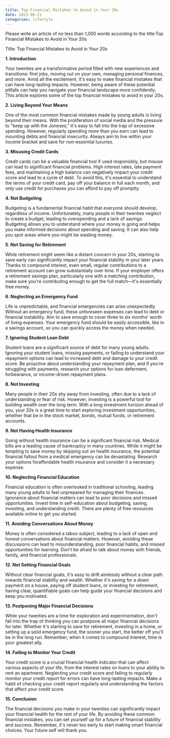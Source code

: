 ```yaml
---
title: Top Financial Mistakes to Avoid in Your 20s
date: 2023-06-21
categories: lifestyle
---
```


Please write an article of no less than 1,000 words according to the title:Top Financial Mistakes to Avoid in Your 20s

Title: Top Financial Mistakes to Avoid in Your 20s

**1. Introduction**

Your twenties are a transformative period filled with new experiences and transitions: first jobs, moving out on your own, managing personal finances, and more. Amid all the excitement, it's easy to make financial mistakes that can have long-lasting impacts. However, being aware of these potential pitfalls can help you navigate your financial landscape more confidently. This article explores some of the top financial mistakes to avoid in your 20s.

**2. Living Beyond Your Means**

One of the most common financial mistakes made by young adults is living beyond their means. With the proliferation of social media and the pressure to "keep up with the Joneses," it's easy to fall into the trap of excessive spending. However, regularly spending more than you earn can lead to mounting debts and financial insecurity. Always aim to live within your income bracket and save for non-essential luxuries.

**3. Misusing Credit Cards**

Credit cards can be a valuable financial tool if used responsibly, but misuse can lead to significant financial problems. High interest rates, late payment fees, and maintaining a high balance can negatively impact your credit score and lead to a cycle of debt. To avoid this, it's essential to understand the terms of your credit card, pay off your balance in full each month, and only use credit for purchases you can afford to pay off promptly.

**4. Not Budgeting**

Budgeting is a fundamental financial habit that everyone should develop, regardless of income. Unfortunately, many people in their twenties neglect to create a budget, leading to overspending and a lack of savings. Budgeting allows you to understand where your money is going and helps you make informed decisions about spending and saving. It can also help you spot areas where you might be wasting money.

**5. Not Saving for Retirement**

While retirement might seem like a distant concern in your 20s, starting to save early can significantly impact your financial stability in your later years. Thanks to compound interest, even small, regular contributions to a retirement account can grow substantially over time. If your employer offers a retirement savings plan, particularly one with a matching contribution, make sure you're contributing enough to get the full match—it's essentially free money.

**6. Neglecting an Emergency Fund**

Life is unpredictable, and financial emergencies can arise unexpectedly. Without an emergency fund, these unforeseen expenses can lead to debt or financial instability. Aim to save enough to cover three to six months' worth of living expenses. Your emergency fund should be easily accessible, like in a savings account, so you can quickly access the money when needed.

**7. Ignoring Student Loan Debt**

Student loans are a significant source of debt for many young adults. Ignoring your student loans, missing payments, or failing to understand your repayment options can lead to increased debt and damage to your credit score. Be proactive about understanding your repayment plan, and if you're struggling with payments, research your options for loan deferment, forbearance, or income-driven repayment plans.

**8. Not Investing**

Many people in their 20s shy away from investing, often due to a lack of understanding or fear of risk. However, investing is a powerful tool for building wealth over the long term. With a long investment horizon ahead of you, your 20s is a great time to start exploring investment opportunities, whether that be in the stock market, bonds, mutual funds, or retirement accounts.

**9. Not Having Health Insurance**

Going without health insurance can be a significant financial risk. Medical bills are a leading cause of bankruptcy in many countries. While it might be tempting to save money by skipping out on health insurance, the potential financial fallout from a medical emergency can be devastating. Research your options foraffordable health insurance and consider it a necessary expense.

**10. Neglecting Financial Education**

Financial education is often overlooked in traditional schooling, leading many young adults to feel unprepared for managing their finances. Ignorance about financial matters can lead to poor decisions and missed opportunities. Invest time in self-education about budgeting, saving, investing, and understanding credit. There are plenty of free resources available online to get you started.

**11. Avoiding Conversations About Money**

Money is often considered a taboo subject, leading to a lack of open and honest conversations about financial matters. However, avoiding these discussions can lead to misunderstanding, poor financial habits, and missed opportunities for learning. Don't be afraid to talk about money with friends, family, and financial professionals.

**12. Not Setting Financial Goals**

Without clear financial goals, it's easy to drift aimlessly without a clear path towards financial stability and wealth. Whether it's saving for a down payment on a house, paying off student loans, or investing for retirement, having clear, quantifiable goals can help guide your financial decisions and keep you motivated.

**13. Postponing Major Financial Decisions**

While your twenties are a time for exploration and experimentation, don't fall into the trap of thinking you can postpone all major financial decisions for later. Whether it's starting to save for retirement, investing in a home, or setting up a solid emergency fund, the sooner you start, the better off you'll be in the long run. Remember, when it comes to compound interest, time is your greatest ally.

**14. Failing to Monitor Your Credit**

Your credit score is a crucial financial health indicator that can affect various aspects of your life, from the interest rates on loans to your ability to rent an apartment. Neglecting your credit score and failing to regularly monitor your credit report for errors can have long-lasting impacts. Make a habit of checking your credit report regularly and understanding the factors that affect your credit score.

**15. Conclusion**

The financial decisions you make in your twenties can significantly impact your financial health for the rest of your life. By avoiding these common financial mistakes, you can set yourself up for a future of financial stability and success. Remember, it's never too early to start making smart financial choices. Your future self will thank you.